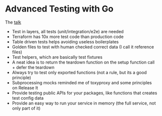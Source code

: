 # Advanced Testing with Go

The [talk](https://www.youtube.com/watch?v=yszygk1cpEc)

* Test in layers, all tests (unit/integration/e2e) are needed
* Terraform has 10x more test code than production code
* Table driven tests helps avoiding useless boilerplates
* Golden files to test with human checked correct data (I call it reference files)
* Test helpers, which are basically test fixtures
* A neat idea is to return the teardown function on the setup function call + defer the teardown
* Always try to test only exported functions (not a rule, but its a good principle)
* Subprocessing mocks reminded me of toxyproxy and some principles on Release It
* Provide testing public APIs for your packages, like functions that creates test config data
* Provide an easy way to run your service in memory (the full service, not only part of it)
